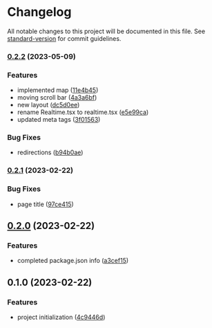 # Changelog

All notable changes to this project will be documented in this file. See [standard-version](https://github.com/conventional-changelog/standard-version) for commit guidelines.

### [0.2.2](https://github.com/AnthonyLzq/Air-Quality-Back-Office/compare/v0.2.1...v0.2.2) (2023-05-09)


### Features

* implemented map ([11e4b45](https://github.com/AnthonyLzq/Air-Quality-Back-Office/commit/11e4b45598e6964a0fbb65775723f0f0e6cde79f))
* moving scroll bar ([4a3a6bf](https://github.com/AnthonyLzq/Air-Quality-Back-Office/commit/4a3a6bf88f6dfa23ca7c58eb2050eb8213103a66))
* new layout ([dc5d0ee](https://github.com/AnthonyLzq/Air-Quality-Back-Office/commit/dc5d0ee8c71e827936fe33c6f6bcb00ee7e709a0))
* rename Realtime.tsx to realtime.tsx ([e5e99ca](https://github.com/AnthonyLzq/Air-Quality-Back-Office/commit/e5e99cae27bcfc9300938fb2c9835c0e2335a612))
* updated meta tags ([3f01563](https://github.com/AnthonyLzq/Air-Quality-Back-Office/commit/3f0156364b682572e9b484440a11179c7d35a91f))


### Bug Fixes

* redirections ([b94b0ae](https://github.com/AnthonyLzq/Air-Quality-Back-Office/commit/b94b0ae40dc0fcca9234cf0308df75555b620034))

### [0.2.1](https://github.com/AnthonyLzq/Air-Quality-Back-Office/compare/v0.2.0...v0.2.1) (2023-02-22)


### Bug Fixes

* page title ([97ce415](https://github.com/AnthonyLzq/Air-Quality-Back-Office/commit/97ce415fae536f3c34c91a14bb5328a03469323a))

## [0.2.0](https://github.com/AnthonyLzq/Air-Quality-Back-Office/compare/v0.1.0...v0.2.0) (2023-02-22)


### Features

* completed package.json info ([a3cef15](https://github.com/AnthonyLzq/Air-Quality-Back-Office/commit/a3cef15bc534453c74155f3f14df0aa9f40580ce))

## 0.1.0 (2023-02-22)


### Features

* project initialization ([4c9446d](https://github.com/AnthonyLzq/Air-Quality-Back-Office/commit/4c9446d2a82debcb730f388e8ca6b610c2bedd07))

